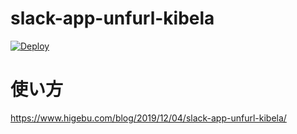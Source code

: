 # slack-app-unfurl-kibela

[![Deploy](https://www.herokucdn.com/deploy/button.svg)](https://heroku.com/deploy)

# 使い方

https://www.higebu.com/blog/2019/12/04/slack-app-unfurl-kibela/
